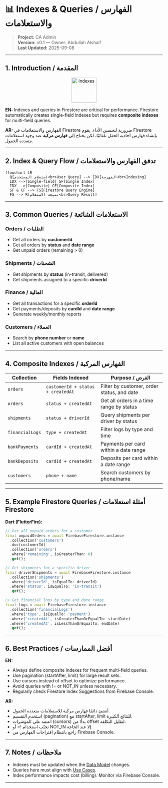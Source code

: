 
# 📊 Indexes & Queries / الفهارس والاستعلامات

> **Project:** CA Admin  
> **Version:** v0.1 — Owner: Abdullah Alshaif  
> **Last Updated:** 2025-09-08

---

## 1. Introduction / المقدمة

<div align="center">
  <img src="https://img.icons8.com/color/96/000000/database.png" width="80" alt="indexes"/>
</div>

**EN:**
Indexes and queries in Firestore are critical for performance. Firestore automatically creates single-field indexes but requires **composite indexes** for multi-field queries.

**AR:**
الفهارس والاستعلامات في Firestore ضرورية لتحسين الأداء. يقوم Firestore بإنشاء فهارس أحادية الحقل تلقائيًا، لكن يحتاج إلى **فهارس مركبة** عند وجود استعلامات متعددة الحقول.

---

## 2. Index & Query Flow / تدفق الفهارس والاستعلامات

```mermaid
flowchart LR
  Q[استعلام المستخدم<br>User Query] --> IDX[الفهرسة<br>Indexing]
  IDX -->|Single-field| SF[Single Index]
  IDX -->|Composite| CF[Composite Index]
  SF & CF --> FS[Firestore Query Engine]
  FS --> R[نتيجة الاستعلام<br>Query Result]
```

---

## 3. Common Queries / الاستعلامات الشائعة

### Orders / الطلبات
- Get all orders by **customerId**
- Get all orders by **status** and **date range**
- Get unpaid orders (remaining > 0)

### Shipments / الشحنات
- Get shipments by **status** (in-transit, delivered)
- Get shipments assigned to a specific **driverId**

### Finance / المالية
- Get all transactions for a specific **orderId**
- Get payments/deposits by **cardId** and **date range**
- Generate weekly/monthly reports

### Customers / العملاء
- Search by **phone number** or **name**
- List all active customers with open balances

---

## 4. Composite Indexes / الفهارس المركبة

| Collection       | Fields Indexed                   | Purpose / الغرض |
|------------------|----------------------------------|-----------------|
| `orders`         | `customerId + status + createdAt` | Filter by customer, order status, and date |
| `orders`         | `status + createdAt`              | Get all orders in a time range by status |
| `shipments`      | `status + driverId`              | Query shipments per driver by status |
| `financialLogs`  | `type + createdAt`               | Filter logs by type and time |
| `bankPayments`   | `cardId + createdAt`             | Payments per card within a date range |
| `bankDeposits`   | `cardId + createdAt`             | Deposits per card within a date range |
| `customers`      | `phone + name`                   | Search customers by phone/name |

---

## 5. Example Firestore Queries / أمثلة استعلامات Firestore

**Dart (FlutterFire):**

```dart
// Get all unpaid orders for a customer
final unpaidOrders = await FirebaseFirestore.instance
  .collection('customers')
  .doc(customerId)
  .collection('orders')
  .where('remaining', isGreaterThan: 0)
  .get();

// Get shipments for a specific driver
final driverShipments = await FirebaseFirestore.instance
  .collection('shipments')
  .where('driverId', isEqualTo: driverId)
  .where('status', isEqualTo: 'in-transit')
  .get();

// Get financial logs by type and date range
final logs = await FirebaseFirestore.instance
  .collection('financialLogs')
  .where('type', isEqualTo: 'payment')
  .where('createdAt', isGreaterThanOrEqualTo: startDate)
  .where('createdAt', isLessThanOrEqualTo: endDate)
  .get();
```

---

## 6. Best Practices / أفضل الممارسات

**EN:**
- Always define composite indexes for frequent multi-field queries.
- Use pagination (startAfter, limit) for large result sets.
- Use cursors instead of offset to optimize performance.
- Avoid queries with != or NOT_IN unless necessary.
- Regularly check Firestore Index Suggestions from Firebase Console.

**AR:**
- أنشئ دائمًا فهارس مركبة للاستعلامات متعددة الحقول.
- استخدم التقسيم (pagination) مع startAfter, limit للنتائج الكبيرة.
- اعتمد على المؤشرات (cursors) بدلًا من offset لتقليل التكلفة.
- تجنّب استخدام != أو NOT_IN إلا عند الحاجة.
- راجع بانتظام اقتراحات الفهارس من Firebase Console.

---

## 7. Notes / ملاحظات

- Indexes must be updated when the [Data Model](../05-data-model/05-data-model.md) changes.
- Queries here must align with [Use Cases](../04-use-cases/04-use-cases.md).
- Index performance impacts cost (billing). Monitor via Firebase Console.

---

